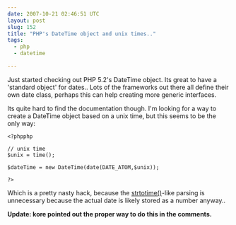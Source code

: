 ```yaml
---
date: 2007-10-21 02:46:51 UTC
layout: post
slug: 152
title: "PHP's DateTime object and unix times.."
tags:
  - php
  - datetime

---
```

<p>Just started checking out PHP 5.2's DateTime object. Its great to have a 'standard object' for dates.. Lots of the frameworks out there all define their own date class, perhaps this can help creating more generic interfaces.</p>

<p>Its quite hard to find the documentation though. I'm looking for a way to create a DateTime object based on a unix time, but this seems to be the only way:</p>

```
<?phpphp

// unix time
$unix = time();

$dateTime = new DateTime(date(DATE_ATOM,$unix));

?>
```

<p>Which is a pretty nasty hack, because the <a href="http://www.php.net/strtotime">strtotime()</a>-like parsing is unnecessary because the actual date is likely stored as a number anyway..</p> 

<p><b>Update: kore pointed out the proper way to do this in the comments.</b></p>
